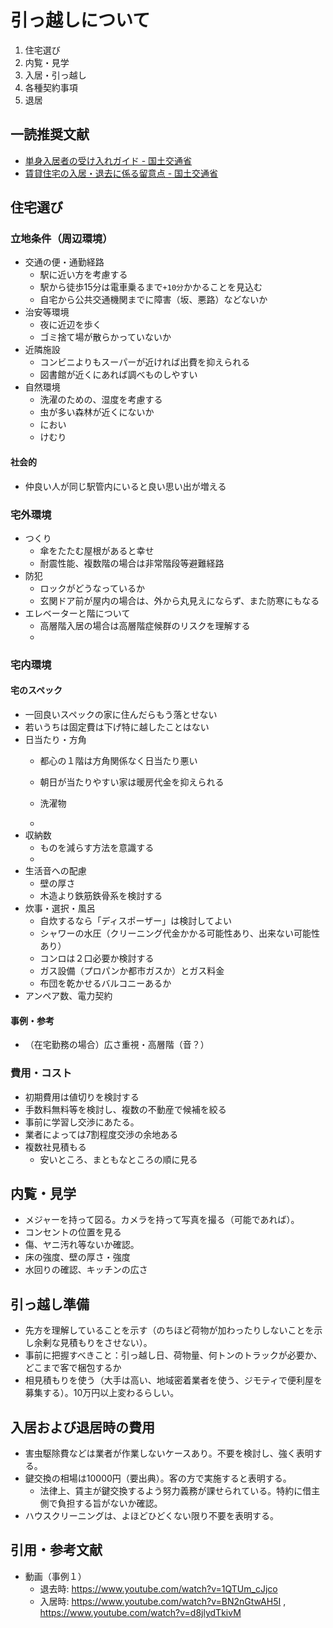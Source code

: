 # 引っ越しについて

1. 住宅選び
2. 内覧・見学
3. 入居・引っ越し
4. 各種契約事項
5. 退居

## 一読推奨文献

- [単身入居者の受け入れガイド - 国土交通省](https://www.mlit.go.jp/common/001338112.pdf)
- [賃貸住宅の入居・退去に係る留意点 - 国土交通省](https://www.mlit.go.jp/jutakukentiku/house/jutakukentiku_house_tk3_000026.html)

## 住宅選び

### 立地条件（周辺環境）

- 交通の便・通勤経路
  - 駅に近い方を考慮する
  - 駅から徒歩15分は電車乗るまで`+10分`かかることを見込む
  - 自宅から公共交通機関までに障害（坂、悪路）などないか
- 治安等環境
  - 夜に近辺を歩く
  - ゴミ捨て場が散らかっていないか
- 近隣施設
  - コンビニよりもスーパーが近ければ出費を抑えられる
  - 図書館が近くにあれば調べものしやすい
- 自然環境
  - 洗濯のための、湿度を考慮する
  - 虫が多い森林が近くにないか
  - におい
  - けむり

#### 社会的

- 仲良い人が同じ駅管内にいると良い思い出が増える
 
### 宅外環境

- つくり
  - 傘をたたむ屋根があると幸せ
  - 耐震性能、複数階の場合は非常階段等避難経路
- 防犯
  - ロックがどうなっているか
  - 玄関ドア前が屋内の場合は、外から丸見えにならず、また防寒にもなる
- エレベーターと階について
  - 高層階入居の場合は高層階症候群のリスクを理解する
  - 


### 宅内環境

#### 宅のスペック

- 一回良いスペックの家に住んだらもう落とせない
- 若いうちは固定費は下げ特に越したことはない
- 日当たり・方角
  - 都心の１階は方角関係なく日当たり悪い
  - 朝日が当たりやすい家は暖房代金を抑えられる
  - 洗濯物

  - 
- 収納数
  - ものを減らす方法を意識する
  - 
- 生活音への配慮
  - 壁の厚さ
  - 木造より鉄筋鉄骨系を検討する
- 炊事・選択・風呂
  - 自炊するなら「ディスポーザー」は検討してよい
  - シャワーの水圧（クリーニング代金かかる可能性あり、出来ない可能性あり）
  - コンロは２口必要か検討する
  - ガス設備（プロパンか都市ガスか）とガス料金
  - 布団を乾かせるバルコニーあるか
- アンペア数、電力契約

#### 事例・参考

- （在宅勤務の場合）広さ重視・高層階（音？）

### 費用・コスト

 - 初期費用は値切りを検討する
 - 手数料無料等を検討し、複数の不動産で候補を絞る
 - 事前に学習し交渉にあたる。
 - 業者によっては7割程度交渉の余地ある
 - 複数社見積もる
   - 安いところ、まともなところの順に見る

## 内覧・見学

- メジャーを持って図る。カメラを持って写真を撮る（可能であれば）。
- コンセントの位置を見る
- 傷、ヤニ汚れ等ないか確認。
- 床の強度、壁の厚さ・強度
- 水回りの確認、キッチンの広さ

## 引っ越し準備

- 先方を理解していることを示す（のちほど荷物が加わったりしないことを示し余剰な見積もりをさせない）。
- 事前に把握すべきこと：引っ越し日、荷物量、何トンのトラックが必要か、どこまで客で梱包するか
- 相見積もりを使う（大手は高い、地域密着業者を使う、ジモティで便利屋を募集する）。10万円以上変わるらしい。

## 入居および退居時の費用

- 害虫駆除費などは業者が作業しないケースあり。不要を検討し、強く表明する。
- 鍵交換の相場は10000円（要出典）。客の方で実施すると表明する。
  - 法律上、賃主が鍵交換するよう努力義務が課せられている。特約に借主側で負担する旨がないか確認。
- ハウスクリーニングは、よほどひどくない限り不要を表明する。


## 引用・参考文献

- 動画（事例１）
  - 退去時: https://www.youtube.com/watch?v=1QTUm_cJjco
  - 入居時: https://www.youtube.com/watch?v=BN2nGtwAH5I , https://www.youtube.com/watch?v=d8jlydTkivM
